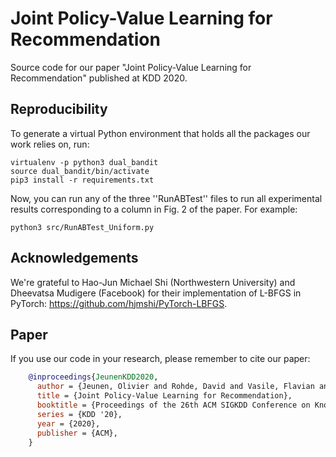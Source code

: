 # Joint Policy-Value Learning for Recommendation
Source code for our paper "Joint Policy-Value Learning for Recommendation" published at KDD 2020.

## Reproducibility
To generate a virtual Python environment that holds all the packages our work relies on, run:

    virtualenv -p python3 dual_bandit
    source dual_bandit/bin/activate
    pip3 install -r requirements.txt
    
Now, you can run any of the three ''RunABTest'' files to run all experimental results corresponding to a column in Fig. 2 of the paper.
For example:

    python3 src/RunABTest_Uniform.py

## Acknowledgements
We're grateful to Hao-Jun Michael Shi (Northwestern University) and Dheevatsa Mudigere (Facebook) for their implementation of L-BFGS in PyTorch: https://github.com/hjmshi/PyTorch-LBFGS.

## Paper
If you use our code in your research, please remember to cite our paper:

```BibTeX
    @inproceedings{JeunenKDD2020,
      author = {Jeunen, Olivier and Rohde, David and Vasile, Flavian and Bompaire, Martin},
      title = {Joint Policy-Value Learning for Recommendation},
      booktitle = {Proceedings of the 26th ACM SIGKDD Conference on Knowledge Discovery \& Data Mining},
      series = {KDD '20},
      year = {2020},
      publisher = {ACM},
    }
